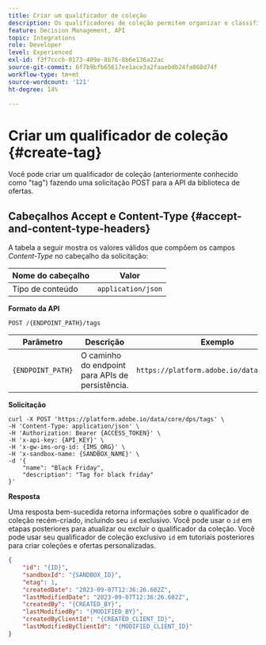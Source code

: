 ```yaml
---
title: Criar um qualificador de coleção
description: Os qualificadores de coleção permitem organizar e classificar melhor suas ofertas.
feature: Decision Management, API
topic: Integrations
role: Developer
level: Experienced
exl-id: f3f7cccb-0173-409e-8b76-8b6e136a22ac
source-git-commit: 6f7b9bfb65617ee1ace3a2faaebdb24fa068d74f
workflow-type: tm+mt
source-wordcount: '121'
ht-degree: 14%

---
```



# Criar um qualificador de coleção {#create-tag}

Você pode criar um qualificador de coleção (anteriormente conhecido como &quot;tag&quot;) fazendo uma solicitação POST para a API da biblioteca de ofertas.

## Cabeçalhos Accept e Content-Type {#accept-and-content-type-headers}

A tabela a seguir mostra os valores válidos que compõem os campos *Content-Type* no cabeçalho da solicitação:

| Nome do cabeçalho | Valor |
| ----------- | ----- |
| Tipo de conteúdo | `application/json` |

**Formato da API**

```http
POST /{ENDPOINT_PATH}/tags
```

| Parâmetro | Descrição | Exemplo |
| --------- | ----------- | ------- |
| `{ENDPOINT_PATH}` | O caminho do endpoint para APIs de persistência. | `https://platform.adobe.io/data/core/dps/` |

**Solicitação**

```shell
curl -X POST 'https://platform.adobe.io/data/core/dps/tags' \
-H 'Content-Type: application/json' \
-H 'Authorization: Bearer {ACCESS_TOKEN}' \
-H 'x-api-key: {API_KEY}' \
-H 'x-gw-ims-org-id: {IMS_ORG}' \
-H 'x-sandbox-name: {SANDBOX_NAME}' \
-d '{        
    "name": "Black Friday",
    "description": "Tag for black friday"
}'
```

**Resposta**

Uma resposta bem-sucedida retorna informações sobre o qualificador de coleção recém-criado, incluindo seu `id` exclusivo. Você pode usar o `id` em etapas posteriores para atualizar ou excluir o qualificador da coleção. Você pode usar seu qualificador de coleção exclusivo `id` em tutoriais posteriores para criar coleções e ofertas personalizadas.

```json
{
    "id": "{ID}",
    "sandboxId": "{SANDBOX_ID}",
    "etag": 1,
    "createdDate": "2023-09-07T12:36:26.602Z",
    "lastModifiedDate": "2023-09-07T12:36:26.602Z",
    "createdBy": "{CREATED_BY}",
    "lastModifiedBy": "{MODIFIED_BY}",
    "createdByClientId": "{CREATED_CLIENT_ID}",
    "lastModifiedByClientId": "{MODIFIED_CLIENT_ID}"
}
```
